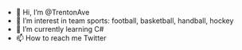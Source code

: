 - 👋 Hi, I’m @TrentonAve
- 👀 I’m interest in team sports: football, basketball, handball, hockey
- 🌱 I’m currently learning C#
- 📫 How to reach me Twitter

<!---
TrentonAve/TrentonAve is a ✨ special ✨ repository because its `README.md` (this file) appears on your GitHub profile.
You can click the Preview link to take a look at your changes.
--->
